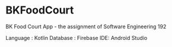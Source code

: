 # BKFoodCourt
BK Food Court App - the assignment of Software Engineering 192

Language : Kotlin
Database : Firebase
IDE: Android Studio
